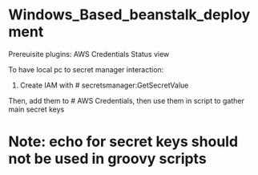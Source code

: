 # Windows_Based_beanstalk_deployment


Prereuisite plugins:    AWS Credentials
                        Status view

To have local pc to secret manager interaction:

1) Create IAM with # secretsmanager:GetSecretValue

Then, add them to # AWS Credentials, then use them in script to gather main secret keys

# Note: echo for secret keys should not be used in groovy scripts

